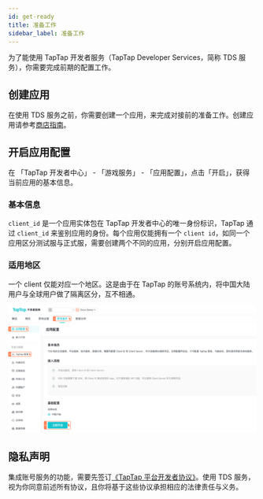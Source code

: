 ```yaml
---
id: get-ready
title: 准备工作
sidebar_label: 准备工作
---
```



为了能使用 TapTap 开发者服务（TapTap Developer Services，简称 TDS 服务），你需要完成前期的配置工作。

## 创建应用

在使用 TDS 服务之前，你需要创建一个应用，来完成对接前的准备工作。创建应用请参考[商店指南](/store/store-creategame)。

## 开启应用配置

在 「TapTap 开发者中心」 - 「游戏服务」 - 「应用配置」，点击「开启」，获得当前应用的基本信息。

### 基本信息

`client_id` 是一个应用实体包在 TapTap 开发者中心的唯一身份标识，TapTap 通过 `client_id` 来鉴别应用的身份。每个应用仅能拥有一个 `client id`，如同一个应用区分测试服与正式服，需要创建两个不同的应用，分别开启应用配置。

### 适用地区

一个 client 仅能对应一个地区。这是由于在 TapTap 的账号系统内，将中国大陆用户与全球用户做了隔离区分，互不相通。

![](/img/tap_get_ready.png)

## 隐私声明

集成账号服务的功能，需要先签订[《TapTap 平台开发者协议》](/store/store-devagreement)。使用 TDS 服务，视为你同意前述所有协议，且你将基于这些协议承担相应的法律责任与义务。

